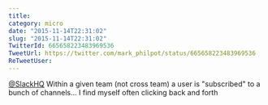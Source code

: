 ```yaml
---
title: 
category: micro
date: "2015-11-14T22:31:02"
slug: "2015-11-14T22:31:02"
TwitterId: 665658223483969536
TweetUrl: https://twitter.com/mark_philpot/status/665658223483969536
ReTweetUser: 
---
```


[@SlackHQ](https://twitter.com/SlackHQ) Within a given team (not cross team) a user is "subscribed" to a bunch of channels... I find myself often clicking back and forth